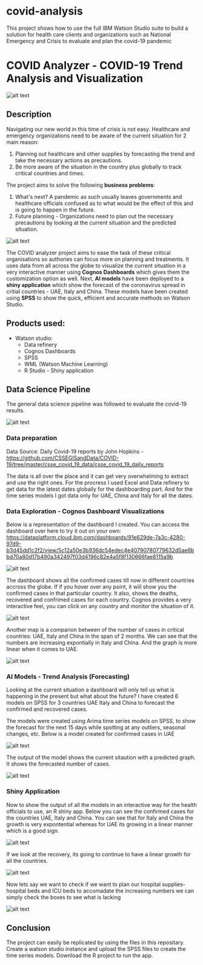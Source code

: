 # covid-analysis
This project shows how to use the full IBM Watson Studio suite to build a solution for health care clients and organizations such as National Emergency and Crisis to evaluate and plan the covid-19 pandemic

# COVID Analyzer - COVID-19 Trend Analysis and Visualization
![alt text](https://github.com/anchalbhalla/covid-analysis/blob/master/images/header.png)

## Description 
Navigating our new world in this time of crisis is not easy. Healthcare and emergency organizations need to be aware of the current situation for 2 main reason: 
1. Planning out healthcare and other supplies by forecasting the trend and take the necessary actions as precautions.
2. Be more aware of the situation in the country plus globally to track critical countries and times.

The project aims to solve the following <strong>business problems</strong>: 
1. What's next? A pandemic as such usually leaves governments and healthcare officials confused as to what would be the effect of this and is going to happen in the future. 
2. Future planning - Organizations need to plan out the necessary precautions by looking at the current situation and the predicted situation.

![alt text](https://github.com/anchalbhalla/covid-analysis/blob/master/images/problems.png)


The COVID analyzer project aims to ease the task of these critical organisations so authories can focus more on planning and treatments. It uses data from all across the globe to visualize the current situation in a very interactive manner using <strong>Cognos Dashboards</strong> which gives them the customization option as well. Next, <strong>AI models</strong> have been deployed to a <strong>shiny application</strong> which show the forecast of the coronavirus spread in critial countries - UAE, Italy and China. These models have been created using <strong>SPSS</strong> to show the quick, efficient and accurate methods on Watson Studio.


## Products used: 
- Watson studio: 
  - Data refinery 
  - Cognos Dashboards 
  - SPSS
  - WML (Watson Machine Learning) 
  - R Studio - Shiny application


## Data Science Pipeline  
The general data science pipeline was followed to evaluate the covid-19 results.

![alt text](https://github.com/anchalbhalla/covid-analysis/blob/master/images/pipeline.png)

### Data preparation 
Data Source: Daily Covid-19 reports by John Hopkins - https://github.com/CSSEGISandData/COVID-19/tree/master/csse_covid_19_data/csse_covid_19_daily_reports

The data is all over the place and it can get very overwhelming to extract and use the right ones. For the procress I used Excel and Data refinery to get data for the latest dates globally for the dashboarding part. And for the time series models I got data only for UAE, China and Italy for all the dates.


### Data Exploration - Cognos Dashboard Visualizations 
Below is a representation of the dashboard I created. You can access the dashboard over here to try it out on your own: https://dataplatform.cloud.ibm.com/dashboards/91e629de-7a3c-4280-97d9-b3d45dd1c2f2/view/5c12a50e3b936dc54edec4e40790780779632d5ae6bbd70a80d17b490a342497f03d4196c82e4a5f8f130666fae8115a9b 

![alt text](https://github.com/anchalbhalla/covid-analysis/blob/master/images/dashboard-pic.png)

The  dashboard shows all the confirmed cases till now in different countries accross the globe. If if you hover over any point, it will show you the confirmed cases in that particular country. It also, shows the deaths, recovered and confrimed cases for each country. Cognos provides a very interactive feel, you can click on any country and monitor the situation of it. 


![alt text](https://github.com/anchalbhalla/covid-analysis/blob/master/images/dashboard1.png)

Another map is a comparion between of the number of cases in critical countries: UAE, Italy and China in the span of 2 months. We can see that the numbers are increasing expontially in Italy and China. And the graph is more linear when it comes to UAE.


![alt text](https://github.com/anchalbhalla/covid-analysis/blob/master/images/dashboard2.png)

### AI Models - Trend Analysis (Forecasting)
Looking at the current situation a dashboard will only tell us what is happening in the present but what about the future? I have created 6 models on SPSS for 3 countries UAE Italy and China to forecast the confirmed and recovered cases. 

The models were created using Arima time series models on SPSS, to show the forecast for the next 15 days while spotting at any outliers, seasonal changes, etc. Below is a model created for confirmed cases in UAE 

![alt text](https://github.com/anchalbhalla/covid-analysis/blob/master/images/spss-pipeline.png)

The output of the model shows the current sitaution with a predicted graph. It shows the forecasted number of cases.

![alt text](https://github.com/anchalbhalla/covid-analysis/blob/master/images/spss-graph.png)

### Shiny Application
Now to show the output of all the models in an interactive way for the health officials to use, an R shiny app. Below you can see the confirmed cases for the countries UAE, Italy and China. You can see that for Italy and China the growth is very expontential whereas for UAE its growing in a linear manner which is a good sign. 

![alt text](https://github.com/anchalbhalla/covid-analysis/blob/master/images/corona-confimed.gif)

If we look at the recovery, its going to continue to have a linear growth for all the countries. 

![alt text](https://github.com/anchalbhalla/covid-analysis/blob/master/images/corona-recovered.gif)

Now lets say we want to check if we want to plan our hospital supplies- hospital beds and ICU beds to accomadate the increasing numbers we can simply check the boxes to see what is lacking 

![alt text](https://github.com/anchalbhalla/covid-analysis/blob/master/images/corona-hospital.gif)


## Conclusion 
The project can easily be replicated by using the files in this repositary. Create a watson studio instance and upload the SPSS files to create the time series models. Download the R project to run the app. 
